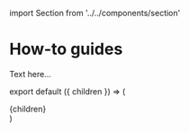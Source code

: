 import Section from '../../components/section'

# How-to guides

Text here...

export default ({ children }) => (
  <Section name='How-to Guide'>{children}</Section>
)

